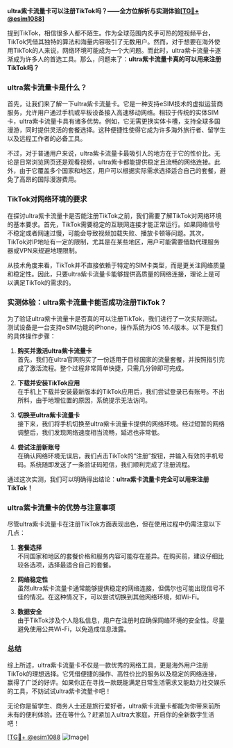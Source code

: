 **ultra紫卡流量卡可以注册TikTok吗？——全方位解析与实测体验[[TG💪+ @esim1088](https://t.me/s/esim1088)]**

提到TikTok，相信很多人都不陌生。作为全球范围内炙手可热的短视频平台，TikTok凭借其独特的算法和海量内容吸引了无数用户。然而，对于想要在海外使用TikTok的人来说，网络环境可能成为一个大问题。而此时，ultra紫卡流量卡逐渐成为许多人的首选工具。那么，问题来了：**ultra紫卡流量卡真的可以用来注册TikTok吗？**

### ultra紫卡流量卡是什么？

首先，让我们来了解一下ultra紫卡流量卡。它是一种支持eSIM技术的虚拟运营商服务，允许用户通过手机或平板设备接入高速移动网络。相较于传统的实体SIM卡，ultra紫卡流量卡具有诸多优势。例如，它无需更换实体卡槽，支持全球多国漫游，同时提供灵活的套餐选择。这种便捷性使得它成为许多海外旅行者、留学生以及远程工作者的必备工具。

不过，对于普通用户来说，ultra紫卡流量卡最吸引人的地方在于它的性价比。无论是日常浏览网页还是观看视频，ultra紫卡都能提供稳定且流畅的网络连接。此外，由于它覆盖多个国家和地区，用户可以根据实际需求选择适合自己的套餐，避免了高昂的国际漫游费用。

### TikTok对网络环境的要求

在探讨ultra紫卡流量卡是否能注册TikTok之前，我们需要了解TikTok对网络环境的基本要求。首先，TikTok需要稳定的互联网连接才能正常运行。如果网络信号不稳定或者网速过慢，可能会导致视频加载失败、播放卡顿等问题。其次，TikTok对IP地址有一定的限制，尤其是在某些地区，用户可能需要借助代理服务器或VPN来规避地理限制。

从技术角度来看，TikTok并不直接依赖于特定的SIM卡类型，而是更关注网络质量和稳定性。因此，只要ultra紫卡流量卡能够提供高质量的网络连接，理论上是可以满足TikTok的需求的。

### 实测体验：ultra紫卡流量卡能否成功注册TikTok？

为了验证ultra紫卡流量卡是否真的可以注册TikTok，我们进行了一次实际测试。测试设备是一台支持eSIM功能的iPhone，操作系统为iOS 16.4版本。以下是我们的具体操作步骤：

1. **购买并激活ultra紫卡流量卡**  
   首先，我们在ultra官网购买了一份适用于目标国家的流量套餐，并按照指引完成了激活流程。整个过程非常简单快捷，只需几分钟即可完成。

2. **下载并安装TikTok应用**  
   在手机上下载并安装最新版本的TikTok应用后，我们尝试登录已有账号。不出所料，由于地理位置的原因，系统提示无法访问。

3. **切换至ultra紫卡流量卡**  
   接下来，我们将手机切换至ultra紫卡流量卡提供的网络环境。经过短暂的网络调整后，我们发现网络速度相当流畅，延迟也非常低。

4. **尝试注册新账号**  
   在确认网络环境无误后，我们点击TikTok的“注册”按钮，并输入有效的手机号码。系统随即发送了一条验证码短信，我们顺利完成了注册流程。

通过这次实测，我们可以明确得出结论：**ultra紫卡流量卡完全可以用来注册TikTok！**

### ultra紫卡流量卡的优势与注意事项

尽管ultra紫卡流量卡在注册TikTok方面表现出色，但在使用过程中仍需注意以下几点：

1. **套餐选择**  
   不同国家和地区的套餐价格和服务内容可能存在差异。在购买前，建议仔细比较各选项，选择最适合自己的套餐。

2. **网络稳定性**  
   虽然ultra紫卡流量卡通常能够提供稳定的网络连接，但偶尔也可能出现信号不佳的情况。在这种情况下，可以尝试切换到其他网络环境，如Wi-Fi。

3. **数据安全**  
   由于TikTok涉及个人隐私信息，用户在注册时应确保网络环境的安全性。尽量避免使用公共Wi-Fi，以免造成信息泄露。

### 总结

综上所述，ultra紫卡流量卡不仅是一款优秀的网络工具，更是海外用户注册TikTok的理想选择。它凭借便捷的操作、高性价比的服务以及稳定的网络连接，赢得了广泛的好评。如果你正在寻找一款既能满足日常生活需求又能助力社交娱乐的工具，不妨试试ultra紫卡流量卡吧！

无论你是留学生、商务人士还是旅行爱好者，ultra紫卡流量卡都能为你带来前所未有的便利体验。还在等什么？赶紧加入ultra大家庭，开启你的全新数字生活吧！

[[TG💪+ @esim1088](https://t.me/s/esim1088) ![Image](https://i.postimg.cc/4NQfJmqS/Snipaste-2025-05-13-00-14-12.png)]